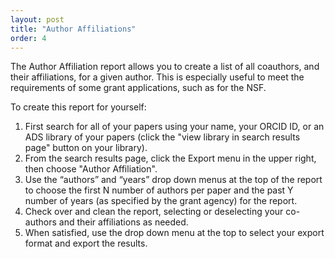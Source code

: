 ```yaml
---
layout: post
title: "Author Affiliations"
order: 4
---
```


The Author Affiliation report allows you to create a list of all coauthors, and their affiliations, for a given author. This is especially useful to meet the requirements of some grant applications, such as for the NSF.

To create this report for yourself:
1. First search for all of your papers using your name, your ORCID ID, or an ADS library of your papers (click the "view library in search results page" button on your library).
2. From the search results page, click the Export menu in the upper right, then choose "Author Affiliation".
3. Use the “authors” and “years” drop down menus at the top of the report to choose the first N number of authors per paper and the past Y number of years (as specified by the grant agency) for the report.
4. Check over and clean the report, selecting or deselecting your co-authors and their affiliations as needed.
5. When satisfied, use the drop down menu at the top to select your export format and export the results.
